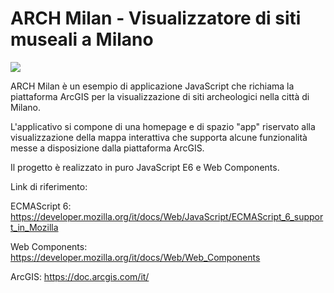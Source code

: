 # ARCH Milan - Visualizzatore di siti museali a Milano
<img src="https://drive.google.com/file/d/1GucSJ4D8_24H2xzVcDWRGkLxEmZzAVn2/view?usp=sharing"/>

ARCH Milan è un esempio di applicazione JavaScript che richiama la piattaforma ArcGIS per la visualizzazione di siti archeologici nella città di Milano.

L'applicativo si compone di una homepage e di spazio "app" riservato alla visualizzazione della mappa interattiva che supporta alcune funzionalità messe a disposizione dalla piattaforma ArcGIS.

Il progetto è realizzato in puro JavaScript E6 e Web Components.

Link di riferimento:

ECMAScript 6: https://developer.mozilla.org/it/docs/Web/JavaScript/ECMAScript_6_support_in_Mozilla

Web Components: https://developer.mozilla.org/it/docs/Web/Web_Components

ArcGIS: https://doc.arcgis.com/it/
